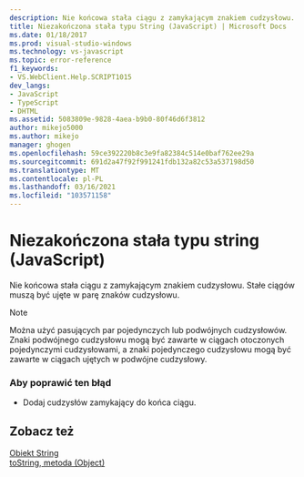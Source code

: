 ```yaml
---
description: Nie końcowa stała ciągu z zamykającym znakiem cudzysłowu.
title: Niezakończona stała typu String (JavaScript) | Microsoft Docs
ms.date: 01/18/2017
ms.prod: visual-studio-windows
ms.technology: vs-javascript
ms.topic: error-reference
f1_keywords:
- VS.WebClient.Help.SCRIPT1015
dev_langs:
- JavaScript
- TypeScript
- DHTML
ms.assetid: 5083809e-9828-4aea-b9b0-80f46d6f3812
author: mikejo5000
ms.author: mikejo
manager: ghogen
ms.openlocfilehash: 59ce392220b8c3e9fa82384c514e0baf762ee29a
ms.sourcegitcommit: 691d2a47f92f991241fdb132a82c53a537198d50
ms.translationtype: MT
ms.contentlocale: pl-PL
ms.lasthandoff: 03/16/2021
ms.locfileid: "103571158"
---
```

# <a name="unterminated-string-constant-javascript"></a>Niezakończona stała typu string (JavaScript)
Nie końcowa stała ciągu z zamykającym znakiem cudzysłowu. Stałe ciągów muszą być ujęte w parę znaków cudzysłowu.  
  
> [!NOTE]
> Można użyć pasujących par pojedynczych lub podwójnych cudzysłowów. Znaki podwójnego cudzysłowu mogą być zawarte w ciągach otoczonych pojedynczymi cudzysłowami, a znaki pojedynczego cudzysłowu mogą być zawarte w ciągach ujętych w podwójne cudzysłowy.  
  
### <a name="to-correct-this-error"></a>Aby poprawić ten błąd  
  
- Dodaj cudzysłów zamykający do końca ciągu.  
  
## <a name="see-also"></a>Zobacz też  
 [Obiekt String](https://developer.mozilla.org/docs/Web/JavaScript/Reference/Global_Objects/String)   
 [toString, metoda (Object)](https://developer.mozilla.org/docs/Web/JavaScript/Reference/Global_Objects/Object/tostring)
